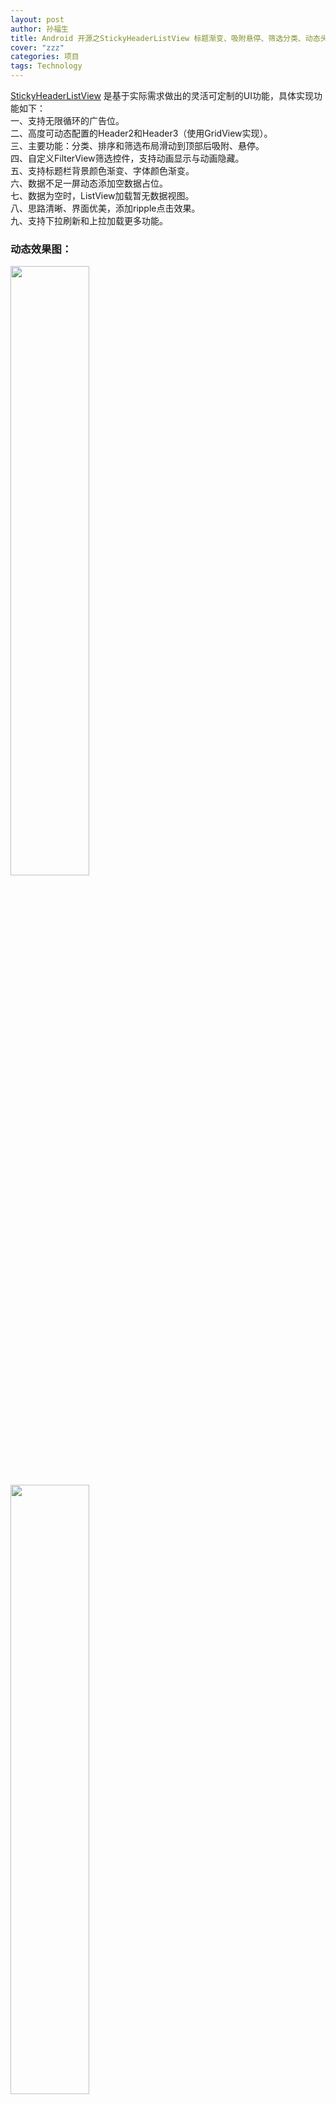 ```yaml
---
layout: post
author: 孙福生
title: Android 开源之StickyHeaderListView 标题渐变、吸附悬停、筛选分类、动态头部
cover: "zzz"
categories: 项目
tags: Technology
---
```


[StickyHeaderListView](https://github.com/sfsheng0322/StickyHeaderListView) 是基于实际需求做出的灵活可定制的UI功能，具体实现功能如下：  
一、支持无限循环的广告位。  
二、高度可动态配置的Header2和Header3（使用GridView实现）。  
三、主要功能：分类、排序和筛选布局滑动到顶部后吸附、悬停。  
四、自定义FilterView筛选控件，支持动画显示与动画隐藏。  
五、支持标题栏背景颜色渐变、字体颜色渐变。  
六、数据不足一屏动态添加空数据占位。  
七、数据为空时，ListView加载暂无数据视图。  
八、思路清晰、界面优美，添加ripple点击效果。  
九、支持下拉刷新和上拉加载更多功能。

### 动态效果图：

<img src="/assets/gifs/stickyheader.gif" style="width: 50%;"/>

<img src="/assets/gifs/stickyheader2.gif" style="width: 50%;"/>

### [GitHub开源地址](https://github.com/sfsheng0322/StickyHeaderListView)

### [APK下载地址](http://fir.im/StickyListView)

### 实现思路

StickyHeaderListView 主要是通过 ListView 添加头部实现，将复杂的头部分解为若干部分，如下图：Header 1(广告位)、Header 2(频道位)、Header 3(运营位)、Header 4(分割线) 和 Header 5(筛选头部)，这样各个Header部分的UI和逻辑可以单独拿出去处理，具体可以参考我的[开源代码](https://github.com/sfsheng0322/StickyHeaderListView)。

<img src="/assets/android/StickyHeaderListView_sumary.png" style="width: 50%;"/>

Header 1: 它的高度影响标题栏的颜色渐变。 
 
Header 2: 使用GridView实现，自定义[FixedGridView](https://github.com/sfsheng0322/StickyHeaderListView/blob/master/app/src/main/java/com/sunfusheng/StickyHeaderListView/view/FixedGridView.java)，高度不受ListView的影响，一行显示几个自己可以根据需求设置。
  
Header 3: 和Header 2一样的实现方式，要注意的地方就是分割线的设置，我实现的思路是设置GridView的背景颜色的分割线的颜色，再设置如下的四个属性：paddingTop、paddingBottom、horizontalSpacing、verticalSpacing为1px，这样分割线就均等了。

	android:background="@color/font_black_5"
	android:paddingTop="1px"
    android:paddingBottom="1px"
    android:horizontalSpacing="1px"
    android:verticalSpacing="1px"
    
Header 4: 这个头部布局是需求上的，UI加上整体更加好看，为什么我要单独拿出来，主要考虑到以下的原因：如果让Header 5达到吸附悬停的效果，需要知道Header 5到顶部的距离，如果把分割线加到Header 5上，那在移动的时候还需要减去这个高度；而如果加到Header 3上，Header 3是服务器动态配置的，如果没有Header 3的头部怎么办，那就加到Header 2上等，这样逻辑就比较麻烦，干脆我直接单独拿出来，作为一个头部布局动态添加。

Header 5: 这个筛选头部是个假的布局，主要处理未吸附悬停时的点击事件，点击之后滑动到顶部这时顶部的隐藏的筛选布局显示出来达到吸附悬停的效果。同时我将这个筛选布局定义一个 [FilterView](https://github.com/sfsheng0322/StickyHeaderListView/blob/master/app%2Fsrc%2Fmain%2Fjava%2Fcom%2Fsunfusheng%2FStickyHeaderListView%2Fview%2FFilterView.java)，将分类、排序和筛选的UI处理和逻辑封装起来，方便其它页面的二次使用。

#### 还有两点需要特别注意：  
一、如果数据不满一屏，比如就一条数据，那点击筛选它是没办法滑动到顶部的，因为她的高度不够，我的解决方法是添加若干个空数据，空数据的size是根据实际一屏要显示的个数减去现在的个数，这样可以达到整体可以滑动的高度，参考 [TravelingAdapter](https://github.com/sfsheng0322/StickyHeaderListView/blob/master/app%2Fsrc%2Fmain%2Fjava%2Fcom%2Fsunfusheng%2FStickyHeaderListView%2Fadapter%2FTravelingAdapter.java) 文件。

二、如果数据为空时并且我还需要无数据的占位图，如果在 ListView 底部加上无数据的布局这样的效果是不好的，所以我还在这个Adapter上做文章，让它加载一个无数据的视图布局，同样参考 [TravelingAdapter](https://github.com/sfsheng0322/StickyHeaderListView/blob/master/app%2Fsrc%2Fmain%2Fjava%2Fcom%2Fsunfusheng%2FStickyHeaderListView%2Fadapter%2FTravelingAdapter.java) 文件，每一个Item的高度： height ＝ 屏幕的高度 － 标题栏高度 － 筛选View高度，这样设置一个这样的高度的Adapter，再 notifyDataSetChanged() 一下，整体的视图不会变化，无数据的占位图也自然而然的显示了。

### 最后

具体实现代码移步 [GitHub](https://github.com/sfsheng0322/StickyHeaderListView)，下载 [APK](http://fir.im/StickyListView) 体验，感谢你的关注，欢迎star，希望对你有帮助，如遇到问题请联系我，最后再贴几张截图方便你查看。

#### 滑动到一半时标题栏渐变

<img src="/assets/android/StickyHeaderListView2.png" style="width: 50%;"/>

#### 滑动到顶部，FilterView 吸附悬停

<img src="/assets/android/StickyHeaderListView3.png" style="width: 50%;"/>

#### FilterView 动画显示与隐藏

<img src="/assets/android/StickyHeaderListView4.png" style="width: 50%;"/>

#### 数据为空时的占位图

<img src="/assets/android/StickyHeaderListView5.png" style="width: 50%;"/>
    
